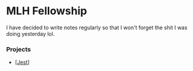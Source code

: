 # MLH Fellowship

I have decided to write notes regularly so that I won't forget the shit I was doing yesterday lol.

### Projects

- [[Jest]]

[//begin]: # "Autogenerated link references for markdown compatibility"
[Jest]: jest "Jest"
[//end]: # "Autogenerated link references"